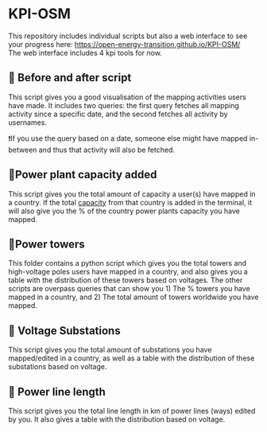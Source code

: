 # KPI-OSM
This repository includes individual scripts but also a web interface to see your progress here: 
https://open-energy-transition.github.io/KPI-OSM/ <br>
The web interface includes 4 kpi tools for now.

## 🔄 Before and after script
This script gives you a good visualisation of the mapping activities users have made. 
It includes two queries: the first query fetches all mapping activity since a specific date, and the second fetches all activity by usernames.

❗If you use the query based on a date, someone else might have mapped in-between and thus that activity will also be fetched.

## 🔋Power plant capacity added
This script gives you the total amount of capacity a user(s) have mapped in a country. If the total [capacity](https://openinframap.org/stats)  from that country is added in the terminal, it will also give you the % of the country power plants capacity you have mapped.

## 🗼Power towers
This folder contains a python script which gives you the total towers and high-voltage poles users have mapped in a country, and also gives you a table with the distribution of these towers based on voltages. The other scripts are overpass queries that can show you 1) The % towers you have mapped in a country, and 2) The total amount of towers worldwide you have mapped.

## 🔌 Voltage Substations
This script gives you the total amount of substations you have mapped/edited in a country, as well as a table with the distribution of these substations based on voltage.

## :straight_ruler: Power line length
This script gives you the total line length in km of power lines (ways) edited by you. It also gives a table with the distribution based on voltage.



